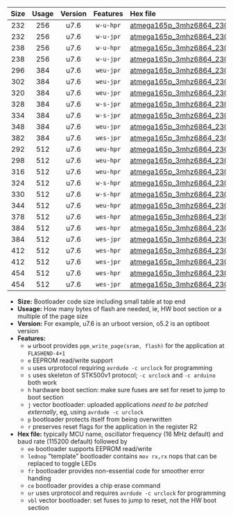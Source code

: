 |Size|Usage|Version|Features|Hex file|
|:-:|:-:|:-:|:-:|:--|
|232|256|u7.6|`w-u-hpr`|[atmega165p_3mhz6864_230400bps_ur.hex](https://raw.githubusercontent.com/stefanrueger/urboot/main//atmega165p_3mhz6864_230400bps_ur.hex)|
|232|256|u7.6|`w-u-jpr`|[atmega165p_3mhz6864_230400bps_ur_vbl.hex](https://raw.githubusercontent.com/stefanrueger/urboot/main//atmega165p_3mhz6864_230400bps_ur_vbl.hex)|
|238|256|u7.6|`w-u-hpr`|[atmega165p_3mhz6864_230400bps_lednop_ur.hex](https://raw.githubusercontent.com/stefanrueger/urboot/main//atmega165p_3mhz6864_230400bps_lednop_ur.hex)|
|238|256|u7.6|`w-u-jpr`|[atmega165p_3mhz6864_230400bps_lednop_ur_vbl.hex](https://raw.githubusercontent.com/stefanrueger/urboot/main//atmega165p_3mhz6864_230400bps_lednop_ur_vbl.hex)|
|296|384|u7.6|`weu-jpr`|[atmega165p_3mhz6864_230400bps_ee_ur_vbl.hex](https://raw.githubusercontent.com/stefanrueger/urboot/main//atmega165p_3mhz6864_230400bps_ee_ur_vbl.hex)|
|302|384|u7.6|`weu-jpr`|[atmega165p_3mhz6864_230400bps_ee_lednop_ur_vbl.hex](https://raw.githubusercontent.com/stefanrueger/urboot/main//atmega165p_3mhz6864_230400bps_ee_lednop_ur_vbl.hex)|
|320|384|u7.6|`weu-jpr`|[atmega165p_3mhz6864_230400bps_ee_lednop_fr_ur_vbl.hex](https://raw.githubusercontent.com/stefanrueger/urboot/main//atmega165p_3mhz6864_230400bps_ee_lednop_fr_ur_vbl.hex)|
|328|384|u7.6|`w-s-jpr`|[atmega165p_3mhz6864_230400bps_vbl.hex](https://raw.githubusercontent.com/stefanrueger/urboot/main//atmega165p_3mhz6864_230400bps_vbl.hex)|
|334|384|u7.6|`w-s-jpr`|[atmega165p_3mhz6864_230400bps_lednop_vbl.hex](https://raw.githubusercontent.com/stefanrueger/urboot/main//atmega165p_3mhz6864_230400bps_lednop_vbl.hex)|
|348|384|u7.6|`weu-jpr`|[atmega165p_3mhz6864_230400bps_ee_lednop_fr_ce_ur_vbl.hex](https://raw.githubusercontent.com/stefanrueger/urboot/main//atmega165p_3mhz6864_230400bps_ee_lednop_fr_ce_ur_vbl.hex)|
|382|384|u7.6|`wes-jpr`|[atmega165p_3mhz6864_230400bps_ee_vbl.hex](https://raw.githubusercontent.com/stefanrueger/urboot/main//atmega165p_3mhz6864_230400bps_ee_vbl.hex)|
|292|512|u7.6|`weu-hpr`|[atmega165p_3mhz6864_230400bps_ee_ur.hex](https://raw.githubusercontent.com/stefanrueger/urboot/main//atmega165p_3mhz6864_230400bps_ee_ur.hex)|
|298|512|u7.6|`weu-hpr`|[atmega165p_3mhz6864_230400bps_ee_lednop_ur.hex](https://raw.githubusercontent.com/stefanrueger/urboot/main//atmega165p_3mhz6864_230400bps_ee_lednop_ur.hex)|
|316|512|u7.6|`weu-hpr`|[atmega165p_3mhz6864_230400bps_ee_lednop_fr_ur.hex](https://raw.githubusercontent.com/stefanrueger/urboot/main//atmega165p_3mhz6864_230400bps_ee_lednop_fr_ur.hex)|
|324|512|u7.6|`w-s-hpr`|[atmega165p_3mhz6864_230400bps.hex](https://raw.githubusercontent.com/stefanrueger/urboot/main//atmega165p_3mhz6864_230400bps.hex)|
|330|512|u7.6|`w-s-hpr`|[atmega165p_3mhz6864_230400bps_lednop.hex](https://raw.githubusercontent.com/stefanrueger/urboot/main//atmega165p_3mhz6864_230400bps_lednop.hex)|
|344|512|u7.6|`weu-hpr`|[atmega165p_3mhz6864_230400bps_ee_lednop_fr_ce_ur.hex](https://raw.githubusercontent.com/stefanrueger/urboot/main//atmega165p_3mhz6864_230400bps_ee_lednop_fr_ce_ur.hex)|
|378|512|u7.6|`wes-hpr`|[atmega165p_3mhz6864_230400bps_ee.hex](https://raw.githubusercontent.com/stefanrueger/urboot/main//atmega165p_3mhz6864_230400bps_ee.hex)|
|384|512|u7.6|`wes-hpr`|[atmega165p_3mhz6864_230400bps_ee_lednop.hex](https://raw.githubusercontent.com/stefanrueger/urboot/main//atmega165p_3mhz6864_230400bps_ee_lednop.hex)|
|384|512|u7.6|`wes-jpr`|[atmega165p_3mhz6864_230400bps_ee_lednop_vbl.hex](https://raw.githubusercontent.com/stefanrueger/urboot/main//atmega165p_3mhz6864_230400bps_ee_lednop_vbl.hex)|
|412|512|u7.6|`wes-hpr`|[atmega165p_3mhz6864_230400bps_ee_lednop_fr.hex](https://raw.githubusercontent.com/stefanrueger/urboot/main//atmega165p_3mhz6864_230400bps_ee_lednop_fr.hex)|
|412|512|u7.6|`wes-jpr`|[atmega165p_3mhz6864_230400bps_ee_lednop_fr_vbl.hex](https://raw.githubusercontent.com/stefanrueger/urboot/main//atmega165p_3mhz6864_230400bps_ee_lednop_fr_vbl.hex)|
|454|512|u7.6|`wes-hpr`|[atmega165p_3mhz6864_230400bps_ee_lednop_fr_ce.hex](https://raw.githubusercontent.com/stefanrueger/urboot/main//atmega165p_3mhz6864_230400bps_ee_lednop_fr_ce.hex)|
|454|512|u7.6|`wes-jpr`|[atmega165p_3mhz6864_230400bps_ee_lednop_fr_ce_vbl.hex](https://raw.githubusercontent.com/stefanrueger/urboot/main//atmega165p_3mhz6864_230400bps_ee_lednop_fr_ce_vbl.hex)|

- **Size:** Bootloader code size including small table at top end
- **Useage:** How many bytes of flash are needed, ie, HW boot section or a multiple of the page size
- **Version:** For example, u7.6 is an urboot version, o5.2 is an optiboot version
- **Features:**
  + `w` urboot provides `pgm_write_page(sram, flash)` for the application at `FLASHEND-4+1`
  + `e` EEPROM read/write support
  + `u` uses urprotocol requiring `avrdude -c urclock` for programming
  + `s` uses skeleton of STK500v1 protocol; `-c urclock` and `-c arduino` both work
  + `h` hardware boot section: make sure fuses are set for reset to jump to boot section
  + `j` vector bootloader: uploaded applications *need to be patched externally*, eg, using `avrdude -c urclock`
  + `p` bootloader protects itself from being overwritten
  + `r` preserves reset flags for the application in the register R2
- **Hex file:** typically MCU name, oscillator frequency (16 MHz default) and baud rate (115200 default) followed by
  + `ee` bootloader supports EEPROM read/write
  + `lednop` "template" bootloader contains `mov rx,rx` nops that can be replaced to toggle LEDs
  + `fr` bootloader provides non-essential code for smoother error handing
  + `ce` bootloader provides a chip erase command
  + `ur` uses urprotocol and requires `avrdude -c urclock` for programming
  + `vbl` vector bootloader: set fuses to jump to reset, not the HW boot section
